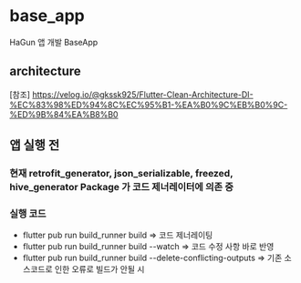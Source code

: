 # base_app

HaGun 앱 개발 BaseApp

## architecture

[참조] https://velog.io/@gkssk925/Flutter-Clean-Architecture-DI-%EC%83%98%ED%94%8C%EC%95%B1-%EA%B0%9C%EB%B0%9C-%ED%9B%84%EA%B8%B0

## 앱 실행 전

### 현재 retrofit_generator, json_serializable, freezed, hive_generator Package 가 코드 제너레이터에 의존 중
### 실행 코드
- flutter pub run build_runner build                              => 코드 제너레이팅
- flutter pub run build_runner build --watch                      => 코드 수정 사항 바로 반영 
- flutter pub run build_runner build --delete-conflicting-outputs => 기존 소스코드로 인한 오류로 빌드가 안될 시 

